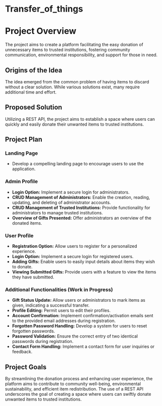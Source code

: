 # Transfer_of_things
# Project Overview

The project aims to create a platform facilitating the easy donation of unnecessary items to trusted institutions, fostering community communication, environmental responsibility, and support for those in need.

## Origins of the Idea

The idea emerged from the common problem of having items to discard without a clear solution. While various solutions exist, many require additional time and effort.

## Proposed Solution

Utilizing a REST API, the project aims to establish a space where users can quickly and easily donate their unwanted items to trusted institutions.

## Project Plan

### Landing Page

- Develop a compelling landing page to encourage users to use the application.

### Admin Profile

- **Login Option:** Implement a secure login for administrators.
- **CRUD Management of Administrators:** Enable the creation, reading, updating, and deleting of administrator accounts.
- **CRUD Management of Trusted Institutions:** Provide functionality for administrators to manage trusted institutions.
- **Overview of Gifts Presented:** Offer administrators an overview of the donated items.

### User Profile

- **Registration Option:** Allow users to register for a personalized experience.
- **Login Option:** Implement a secure login for registered users.
- **Adding Gifts:** Enable users to easily input details about items they wish to donate.
- **Viewing Submitted Gifts:** Provide users with a feature to view the items they have submitted.

### Additional Functionalities (Work in Progress)

- **Gift Status Update:** Allow users or administrators to mark items as given, indicating a successful transfer.
- **Profile Editing:** Permit users to edit their profiles.
- **Account Confirmation:** Implement confirmation/activation emails sent to the provided email addresses during registration.
- **Forgotten Password Handling:** Develop a system for users to reset forgotten passwords.
- **Password Validation:** Ensure the correct entry of two identical passwords during registration.
- **Contact Form Handling:** Implement a contact form for user inquiries or feedback.

## Project Goals

By streamlining the donation process and enhancing user experience, the platform aims to contribute to community well-being, environmental sustainability, and efficient item redistribution. The use of a REST API underscores the goal of creating a space where users can swiftly donate unwanted items to trusted institutions.